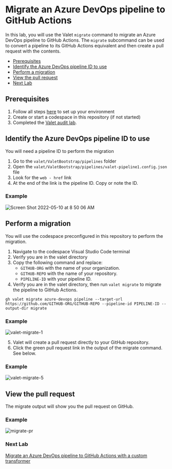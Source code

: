 # Migrate an Azure DevOps pipeline to GitHub Actions 
In this lab, you will use the Valet `migrate` command to migrate an Azure DevOps pipeline to GitHub Actions. The `migrate` subcommand can be used to convert a pipeline to its GitHub Actions equivalent and then create a pull request with the contents.

- [Prerequisites](#prerequisites)
- [Identify the Azure DevOps pipeline ID to use](#identify-the-azure-devops-pipeline-id-to-use)
- [Perform a migration](#perform-a-migration)
- [View the pull request](#view-the-pull-request)
- [Next Lab](#next-lab)

## Prerequisites

1. Follow all steps [here](../azure_devops#readme) to set up your environment
2. Create or start a codespace in this repository (if not started)
3. Completed the [Valet audit lab](valet-audit-lab.md).

## Identify the Azure DevOps pipeline ID to use
You will need a pipeline ID to perform the migration
1. Go to the `valet/ValetBootstrap/pipelines` folder
2. Open the `valet/ValetBootstrap/pipelines/valet-pipeline1.config.json` file
3. Look for the `web - href` link
4. At the end of the link is the pipeline ID. Copy or note the ID.

### Example
![Screen Shot 2022-05-10 at 8 50 06 AM](https://user-images.githubusercontent.com/26442605/167670536-b46aa383-74bd-4e22-a782-0de5d0ce64a5.png)


## Perform a migration
You will use the codespace preconfigured in this repository to perform the migration.

1. Navigate to the codespace Visual Studio Code terminal 
2. Verify you are in the valet directory
3. Copy the following command and replace:
   - `GITHUB-ORG` with the name of your organization. 
   - `GITHUB-REPO` with the name of your repository. 
   - `PIPELINE-ID` with your pipeline ID.
4. Verify you are in the valet directory, then run `valet migrate` to migrate the pipeline to GitHub Actions. 
```
gh valet migrate azure-devops pipeline --target-url https://github.com/GITHUB-ORG/GITHUB-REPO --pipeline-id PIPELINE-ID --output-dir migrate
```

### Example
![valet-migrate-1](https://user-images.githubusercontent.com/26442605/169617557-289cee54-0116-4d13-8e6f-a9d0508259e1.png)


5. Valet will create a pull request directly to your GitHub repository.
6. Click the green pull request link in the output of the migrate command. See below.

### Example
![valet-migrate-5](https://user-images.githubusercontent.com/26442605/169617699-ce0c0720-8830-46ed-811d-c2fe1ccf06ea.png)


## View the pull request
The migrate output will show you the pull request on GitHub.

### Example
![migrate-pr](https://user-images.githubusercontent.com/26442605/161110724-f39d9cb9-1992-44c5-bea5-da2fcebb074c.png)

### Next Lab
[Migrate an Azure DevOps pipeline to GitHub Actions with a custom transformer](valet-migrate-custom-lab.md)
